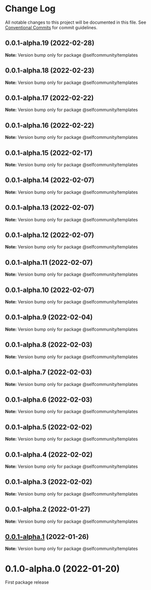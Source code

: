 # Change Log

All notable changes to this project will be documented in this file.
See [Conventional Commits](https://conventionalcommits.org) for commit guidelines.

## 0.0.1-alpha.19 (2022-02-28)

**Note:** Version bump only for package @selfcommunity/templates





## 0.0.1-alpha.18 (2022-02-23)

**Note:** Version bump only for package @selfcommunity/templates





## 0.0.1-alpha.17 (2022-02-22)

**Note:** Version bump only for package @selfcommunity/templates





## 0.0.1-alpha.16 (2022-02-22)

**Note:** Version bump only for package @selfcommunity/templates





## 0.0.1-alpha.15 (2022-02-17)

**Note:** Version bump only for package @selfcommunity/templates





## 0.0.1-alpha.14 (2022-02-07)

**Note:** Version bump only for package @selfcommunity/templates





## 0.0.1-alpha.13 (2022-02-07)

**Note:** Version bump only for package @selfcommunity/templates





## 0.0.1-alpha.12 (2022-02-07)

**Note:** Version bump only for package @selfcommunity/templates





## 0.0.1-alpha.11 (2022-02-07)

**Note:** Version bump only for package @selfcommunity/templates





## 0.0.1-alpha.10 (2022-02-07)

**Note:** Version bump only for package @selfcommunity/templates





## 0.0.1-alpha.9 (2022-02-04)

**Note:** Version bump only for package @selfcommunity/templates





## 0.0.1-alpha.8 (2022-02-03)

**Note:** Version bump only for package @selfcommunity/templates





## 0.0.1-alpha.7 (2022-02-03)

**Note:** Version bump only for package @selfcommunity/templates





## 0.0.1-alpha.6 (2022-02-03)

**Note:** Version bump only for package @selfcommunity/templates





## 0.0.1-alpha.5 (2022-02-02)

**Note:** Version bump only for package @selfcommunity/templates





## 0.0.1-alpha.4 (2022-02-02)

**Note:** Version bump only for package @selfcommunity/templates





## 0.0.1-alpha.3 (2022-02-02)

**Note:** Version bump only for package @selfcommunity/templates





## 0.0.1-alpha.2 (2022-01-27)

**Note:** Version bump only for package @selfcommunity/templates





## [0.0.1-alpha.1](https://github.com/selfcommunity/community-ui/compare/@selfcommunity/templates@0.0.1-alpha.0...@selfcommunity/templates@0.0.1-alpha.1) (2022-01-26)

**Note:** Version bump only for package @selfcommunity/templates








# 0.1.0-alpha.0 (2022-01-20)

First package release
